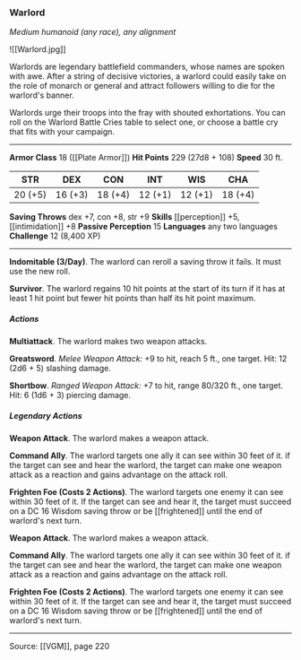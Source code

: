 ### Warlord
_Medium humanoid (any race), any alignment_

![[Warlord.jpg]]

Warlords are legendary battlefield commanders, whose names are spoken with awe. After a string of decisive victories, a warlord could easily take on the role of monarch or general and attract followers willing to die for the warlord's banner.

Warlords urge their troops into the fray with shouted exhortations. You can roll on the Warlord Battle Cries table to select one, or choose a battle cry that fits with your campaign.





---

**Armor Class** 18 ([[Plate Armor]])
**Hit Points** 229 (27d8 + 108)
**Speed** 30 ft.

| STR     | DEX     | CON     | INT     | WIS     | CHA     |
|---------|---------|---------|---------|---------|---------|
| 20 (+5) | 16 (+3) | 18 (+4) | 12 (+1) | 12 (+1) | 18 (+4) |

**Saving Throws** dex +7, con +8, str +9
**Skills** [[perception]] +5, [[intimidation]] +8
**Passive Perception** 15
**Languages** any two languages
**Challenge** 12 (8,400 XP)

---

**Indomitable (3/Day)**. The warlord can reroll a saving throw it fails. It must use the new roll.

**Survivor**. The warlord regains 10 hit points at the start of its turn if it has at least 1 hit point but fewer hit points than half its hit point maximum.

##### Actions
**Multiattack**. The warlord makes two weapon attacks.

**Greatsword**. _Melee Weapon Attack:_ +9 to hit, reach 5 ft., one target. Hit: 12 (2d6 + 5) slashing damage.

**Shortbow**. _Ranged Weapon Attack:_ +7 to hit, range 80/320 ft., one target. Hit: 6 (1d6 + 3) piercing damage.

##### Legendary Actions
**Weapon Attack**. The warlord makes a weapon attack.

**Command Ally**. The warlord targets one ally it can see within 30 feet of it. if the target can see and hear the warlord, the target can make one weapon attack as a reaction and gains advantage on the attack roll.

**Frighten Foe (Costs 2 Actions)**. The warlord targets one enemy it can see within 30 feet of it. If the target can see and hear it, the target must succeed on a DC 16 Wisdom saving throw or be [[frightened]] until the end of warlord's next turn.

**Weapon Attack**. The warlord makes a weapon attack.

**Command Ally**. The warlord targets one ally it can see within 30 feet of it. if the target can see and hear the warlord, the target can make one weapon attack as a reaction and gains advantage on the attack roll.

**Frighten Foe (Costs 2 Actions)**. The warlord targets one enemy it can see within 30 feet of it. If the target can see and hear it, the target must succeed on a DC 16 Wisdom saving throw or be [[frightened]] until the end of warlord's next turn.


---

Source: [[VGM]], page 220